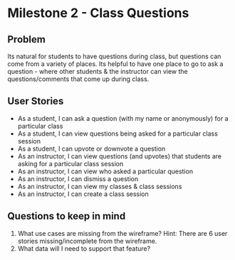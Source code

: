 # Milestone 2 - Class Questions

## Problem

Its natural for students to have questions during class, but questions can come from a variety of places. Its helpful to have one place to go to ask a question - where other students & the instructor can view the questions/comments that come up during class.

## User Stories

* As a student, I can ask a question (with my name or anonymously) for a particular class
* As a student, I can view questions being asked for a particular class session
* As a student, I can upvote or downvote a question
* As an instructor, I can view questions (and upvotes) that students are asking for a particular class session
* As an instructor, I can view who asked a particular question
* As an instructor, I can dismiss a question
* As an instructor, I can view my classes & class sessions
* As an instructor, I can create a class session


## Questions to keep in mind

1. What use cases are missing from the wireframe? Hint: There are 6 user stories missing/incomplete from the wireframe.
2. What data will I need to support that feature?
